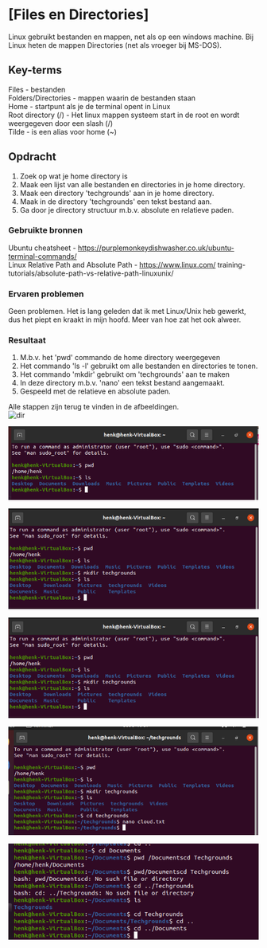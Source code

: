 # [Files en Directories]
Linux gebruikt bestanden en mappen, net als op een windows machine.
Bij Linux heten de mappen Directories (net als vroeger bij MS-DOS).

## Key-terms
Files - bestanden  
Folders/Directories - mappen waarin de bestanden staan  
Home - startpunt als je de terminal opent in Linux  
Root directory (/) - Het linux mappen systeem start in de root en wordt weergegeven door een slash (/)  
Tilde - is een alias voor home (~)

## Opdracht
1. Zoek op wat je home directory is
2. Maak een lijst van alle bestanden en directories in je home directory.
3. Maak een directory 'techgrounds' aan in je home directory.
4. Maak in de directory 'techgrounds' een tekst bestand aan.
5. Ga door je directory structuur m.b.v. absolute en relatieve paden.

### Gebruikte bronnen
Ubuntu cheatsheet - https://purplemonkeydishwasher.co.uk/ubuntu-terminal-commands/  
Linux Relative Path and Absolute Path - https://www.linux.com/  training-tutorials/absolute-path-vs-relative-path-linuxunix/

### Ervaren problemen
Geen problemen. Het is lang geleden dat ik met Linux/Unix heb gewerkt, dus het piept en kraakt in mijn hoofd. Meer van hoe zat het ook alweer.

### Resultaat
1. M.b.v. het 'pwd' commando de home directory weergegeven
2. Het commando 'ls -l' gebruikt om alle bestanden en directories te tonen.
3. Het commando 'mkdir' gebruikt om 'techgrounds' aan te maken
4. In deze directory m.b.v. 'nano' een tekst bestand aangemaakt.
5. Gespeeld met de relatieve en absolute paden.

Alle stappen zijn terug te vinden in de afbeeldingen.  
![dir](../00_includes/LNX-2-1.png)

![dir](../00_includes/LNX-02-2.png)

![dir](../00_includes/LNX-02-3.png)

![dir](../00_includes/LNX-02-3.png)

![dir](../00_includes/LNX-02-4.png)

![dir](../00_includes/LNX-02-5.png)